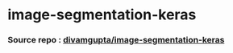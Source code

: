 # image-segmentation-keras
### Source repo : <a href="https://github.com/divamgupta/image-segmentation-keras" target="_blank">divamgupta/image-segmentation-keras</a> 
